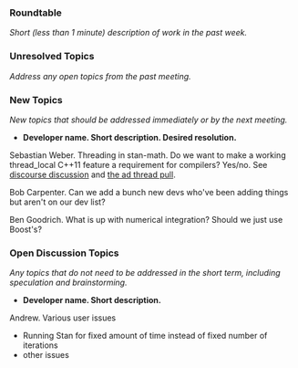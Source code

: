 ### Roundtable
_Short (less than 1 minute) description of work in the past week._


### Unresolved Topics
_Address any open topics from the past meeting._

### New Topics
_New topics that should be addressed immediately or by the next
meeting._

* __Developer name.  Short description.  Desired resolution.__

Sebastian Weber. Threading in stan-math. Do we want to make a working thread_local C++11 feature a requirement for compilers? Yes/no. See  [discourse discussion](http://discourse.mc-stan.org/t/potentially-dropping-support-for-older-versions-of-apples-version-of-clang/3780/5) and [the ad thread pull](https://github.com/stan-dev/math/pull/809).

Bob Carpenter.  Can we add a bunch new devs who've been adding things but aren't on our dev list?

Ben Goodrich. What is up with numerical integration? Should we just use Boost's?

### Open Discussion Topics

_Any topics that do not need to be addressed in the short term,
including speculation and brainstorming._

* __Developer name.  Short description.__

Andrew.  Various user issues
- Running Stan for fixed amount of time instead of fixed number of iterations
- other issues